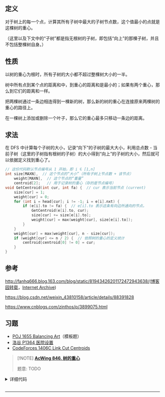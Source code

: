 
## 定义

对于树上的每一个点，计算其所有子树中最大的子树节点数，这个值最小的点就是这棵树的重心。

（这里以及下文中的“子树”都是指无根树的子树，即包括“向上”的那棵子树，并且不包括整棵树自身。）

## 性质

以树的重心为根时，所有子树的大小都不超过整棵树大小的一半。

树中所有点到某个点的距离和中，到重心的距离和是最小的；如果有两个重心，那么到它们的距离和一样。

把两棵树通过一条边相连得到一棵新的树，那么新的树的重心在连接原来两棵树的重心的路径上。

在一棵树上添加或删除一个叶子，那么它的重心最多只移动一条边的距离。

## 求法

在 DFS 中计算每个子树的大小，记录“向下”的子树的最大大小，利用总点数 - 当前子树（这里的子树指有根树的子树）的大小得到“向上”的子树的大小，然后就可以依据定义找到重心了。


```cpp
// 这份代码默认节点编号从 1 开始，即 i ∈ [1,n]
int size[MAXN],  // 这个节点的“大小”（所有子树上节点数 + 该节点）
    weight[MAXN],  // 这个节点的“重量”
    centroid[2];   // 用于记录树的重心（存的是节点编号）
void GetCentroid(int cur, int fa) {  // cur 表示当前节点 (current)
    size[cur] = 1;
    weight[cur] = 0;
    for (int i = head[cur]; i != -1; i = e[i].nxt) {
        if (e[i].to != fa) {  // e[i].to 表示这条有向边所通向的节点。
            GetCentroid(e[i].to, cur);
            size[cur] += size[e[i].to];
            weight[cur] = max(weight[cur], size[e[i].to]);
        }
    }
    weight[cur] = max(weight[cur], n - size[cur]);
    if (weight[cur] <= n / 2) {  // 依照树的重心的定义统计
        centroid[centroid[0] != 0] = cur;
    }
}
```

## 参考

<http://fanhq666.blog.163.com/blog/static/81943426201172472943638/>([博客园转载](https://www.cnblogs.com/qlky/p/5781081.html)，[Internet Archive](https://web.archive.org/web/20181122041458/http://fanhq666.blog.163.com/blog/static/81943426201172472943638))

<https://blog.csdn.net/weixin_43810158/article/details/88391828>

<https://www.cnblogs.com/zinthos/p/3899075.html>

## 习题

- [POJ 1655 Balancing Art](http://poj.org/problem?id=1655)（模板题）
- [洛谷 P1364 医院设置](https://www.luogu.com.cn/problem/P1364)
- [CodeForces 1406C Link Cut Centroids](https://codeforces.com/contest/1406/problem/C)

> [!NOTE] **[AcWing 846. 树的重心](https://www.acwing.com/problem/content/848/)**
> 
> 题意: TODO

<details>
<summary>详细代码</summary>
<!-- tabs:start -->

##### **C++**

```cpp
#include <bits/stdc++.h>
using namespace std;
const int maxn = 1e5 + 5;
int n, res;
int node[maxn * 2], nxt[maxn * 2], head[maxn], tot;
bool vis[maxn];

void init() {
    res = maxn;
    tot = 0;
    for (int i = 0; i < maxn; ++i) head[i] = -1;
}

void add(int u, int v) {
    node[++tot] = v, nxt[tot] = head[u];
    head[u] = tot;
}

int dfs(int u) {
    vis[u] = true;
    int size = 0, sum = 1;  // 以u为根的节点数 包括u
    for (int i = head[u]; i != -1; i = nxt[i]) {
        int v = node[i];
        // 【其实对于树这种结构，这里标记u访问过即可
        // 因为只有u一个入口进来，即j!=u】
        if (vis[v]) continue;
        int s = dfs(v);
        size = max(size, s);
        sum += s;
    }
    size = max(size, n - sum);  // 以父亲节点为根 的树 的节点数
    res = min(res, size);
    return sum;
}

int main() {
    init();
    cin >> n;
    //
    int u, v;
    for (int i = 0; i < n; ++i) {
        cin >> u >> v;
        add(u, v);
        add(v, u);
    }
    dfs(1);
    cout << res << endl;
}
```

##### **Python**

```python
"""
​	图论题中，默认n个点，m条边。
- 用数组建立邻接表(基本上所有的树和图的结构都是这么存储的)：也就是 【链式前向星存储图】
  - 需要的变量有：h[N], ev[N], ne[N], idx；
  - h存的是n个链表的链表头（可以访问到的节点的链表的头部的idx）；
  - ev[i]存储某个点的值是多少，ne[i]存储某个点的next节点的下标/索引是多少（用下标关联起来的）；空节点的下标用-1来表示；idx表示下一个可以存储元素的位置索引。

"""


# #插入一条a指向b的边，其实就是在a所对应的的邻接表里插入一个节点b
def add_edge(a, b):
    global idx
    ev[idx] = b
    ne[idx] = h[a]
    h[a] = idx
    idx += 1


# 返回以u为根的子树中的点的数量
def dfs(u):
    global ans
    st[u] = True
    sm, res = 1, 0
    i = h[u]
    while i != -1:  # 遍历x节点的子节点 
        j = ev[i]
        if not st[j]:
            s = dfs(j)  # 返回以j为根节点的子树的节点数
            res = max(res, s)
            sm += s
        i = ne[i]
    res = max(res, n - sm)
    ans = min(res, ans)
    return sm


if __name__ == '__main__':
    N = 100010

    # 邻接表的初始化（基本上所有的树和图的结构都是这么存储的）
    h = [-1] * N  # h存的是n个链表的链表头；让n个头结点全部初始化为-1，就实现了邻接表的初始化
    ev = [0] * 2 * N  # ev存的是每个节点的值
    ne = [0] * 2 * N  # ne存的是每个节点的next的值
    st = [False] * N  # 存储这个点 是否有被使用过；默认初始化全部都没有使用
    idx = 0

    ans = float('inf')
    n = int(input())

    # 加入n-1条边，加入两次
    # 由于题意是无向图：所以在建图建边的时候，每一条边都要建一条相反方向的边；
    for i in range(1, n):
        a, b = map(int, input().split())
        # 连接一条从a到b的边
        add_edge(a, b)
        # 连接一条从b到a的边
        add_edge(b, a)
    dfs(1)
    print(ans)
```

<!-- tabs:end -->
</details>

<br>

* * *